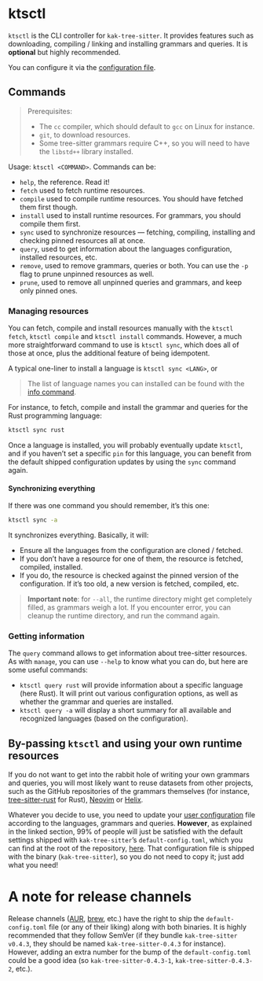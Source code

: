 # ktsctl

`ktsctl` is the CLI controller for `kak-tree-sitter`. It provides features such
as downloading, compiling / linking and installing grammars and queries. It is
**optional** but highly recommended.

You can configure it via the [configuration file](configuration.md).

## Commands

> Prerequisites:
>
> - The `cc` compiler, which should default to `gcc` on Linux for instance.
> - `git`, to download resources.
> - Some tree-sitter grammars require C++, so you will need to have the `libstd++` library installed.

Usage: `ktsctl <COMMAND>`. Commands can be:

- `help`, the reference. Read it!
- `fetch` used to fetch runtime resources.
- `compile` used to compile runtime resources. You should have fetched them
  first though.
- `install` used to install runtime resources. For grammars, you should compile
  them first.
- `sync` used to synchronize resources — fetching, compiling, installing and
  checking pinned resources all at once.
- `query`, used to get information about the languages configuration, installed
  resources, etc.
- `remove`, used to remove grammars, queries or both. You can use the `-p` flag to prune unpinned
  resources as well.
- `prune`, used to remove all unpinned queries and grammars, and keep only pinned ones.

### Managing resources

You can fetch, compile and install resources manually with the `ktsctl fetch`,
`ktsctl compile` and `ktsctl install` commands. However, a much more
straightforward command to use is `ktsctl sync`, which does all of those at
once, plus the additional feature of being idempotent.

A typical one-liner to install a language is `ktsctl sync <LANG>`, or

> The list of language names you can installed can be found with the
> [info command](#getting-information).

For instance, to fetch, compile and install the grammar and queries for the Rust
programming language:

```sh
ktsctl sync rust
```

Once a language is installed, you will probably eventually update `ktsctl`, and
if you haven’t set a specific `pin` for this language, you can benefit from the
default shipped configuration updates by using the `sync` command again.

#### Synchronizing everything

If there was one command you should remember, it’s this one:

```sh
ktsctl sync -a
```

It synchronizes everything. Basically, it will:

- Ensure all the languages from the configuration are cloned / fetched.
- If you don’t have a resource for one of them, the resource is fetched,
  compiled, installed.
- If you do, the resource is checked against the pinned version of the
  configuration. If it’s too old, a new version is fetched, compiled, etc.

> **Important note**: for `--all`, the runtime directory might get completely
> filled, as grammars weigh a lot. If you encounter error, you can cleanup the
> runtime directory, and run the command again.

### Getting information

The `query` command allows to get information about tree-sitter resources. As
with `manage`, you can use `--help` to know what you can do, but here are some
useful commands:

- `ktsctl query rust` will provide information about a specific language
  (here Rust). It will print out various configuration options, as well as
  whether the grammar and queries are installed.
- `ktsctl query -a` will display a short summary for all available and
  recognized languages (based on the configuration).

## By-passing `ktsctl` and using your own runtime resources

If you do not want to get into the rabbit hole of writing your own grammars and
queries, you will most likely want to reuse datasets from other projects, such
as the GitHub repositories of the grammars themselves (for instance,
[tree-sitter-rust] for Rust), [Neovim] or [Helix].

Whatever you decide to use, you need to update your
[user configuration](configuration.md) file according to the languages, grammars
and queries. **However**, as explained in the linked section, 99% of people will
just be satisfied with the default settings shipped with `kak-tree-sitter`’s
`default-config.toml`, which you can find at the root of the repository,
[here](https://git.sr.ht/~hadronized/kak-tree-sitter/tree/master/item/kak-tree-sitter-config/default-config.toml).
That configuration file is shipped with the binary (`kak-tree-sitter`), so you
do not need to copy it; just add what you need!

# A note for release channels

Release channels ([AUR], [brew], etc.) have the right to ship the `default-config.toml` file (or any of their liking)
along with both binaries. It is highly recommended that they follow SemVer (if they bundle `kak-tree-sitter v0.4.3`,
they should be named `kak-tree-sitter-0.4.3` for instance). However, adding an extra number for the bump of the
`default-config.toml` could be a good idea (so `kak-tree-sitter-0.4.3-1`, `kak-tree-sitter-0.4.3-2`, etc.).

[tree-sitter-rust]: https://github.com/tree-sitter/tree-sitter-rust/tree/master/queries
[Neovim]: https://github.com/nvim-treesitter/nvim-treesitter/tree/master/queries
[Helix]: https://github.com/helix-editor/helix/tree/master/runtime/queries
[AUR]: https://aur.archlinux.org
[brew]: https://brew.sh
